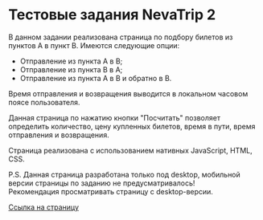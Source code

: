 # Тестовые задания NevaTrip 2

В данном задании реализована страница по подбору билетов из пунктов А в пункт В.
Имеются следующие опции:
- Отправление из пункта А в В;
- Отправление из пункта В в А;
- Отправление из пункта А в В и обратно в В.

Время отправления и возвращения выводится в локальном часовом поясе пользователя.

Данная страница по нажатию кнопки "Посчитать" позволяет определить количество, цену купленных билетов, время в пути, время отправления и возвращения.

Страница реализована с использованием нативных JavaScript, HTML, CSS.

P.S. Данная страница разработана только под desktop, мобильной версии страницы по заданию не предусматривалось!</br>
Рекомендация просматривать страницу с desktop-версии.

[Ссылка на страницу](https://alexsk529.github.io/NevaTrip_2.1-2.2/)
